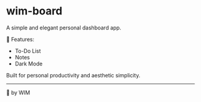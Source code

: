 # wim-board

A simple and elegant personal dashboard app.

📝 Features:
- To-Do List
- Notes
- Dark Mode

Built for personal productivity and aesthetic simplicity.

---

🚀 by WIM

